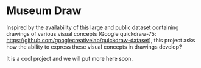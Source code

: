 # Museum Draw

Inspired by the availability of this large and public dataset containing drawings of various visual concepts (Google quickdraw-75: https://github.com/googlecreativelab/quickdraw-dataset), this project asks how the ability to express these visual concepts in drawings develop?

It is a cool project and we will put more here soon. 